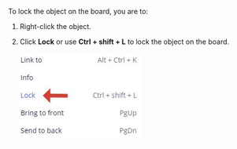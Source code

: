 To lock the object on the board, you are to:    

1. Right-click the object.

2. Click **Lock** or use **Ctrl + shift + L** to lock the object on the board.

    ![](Images/lock.jpg) 


  

